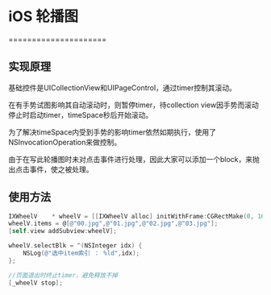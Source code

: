 # iOS 轮播图
=====================

实现原理
---------------------

<p>
基础控件是UICollectionView和UIPageControl，通过timer控制其滚动。
</p>
<p>
在有手势试图影响其自动滚动时，则暂停timer，待collection view因手势而滚动停止时启动timer，timeSpace秒后开始滚动。
</p>
<p>
为了解决timeSpace内受到手势的影响timer依然如期执行，使用了NSInvocationOperation来做控制。
</p>
<p>
由于在写此轮播图时未对点击事件进行处理，因此大家可以添加一个block，来抛出点击事件，使之被处理。
</p>


使用方法
----------------------
```Objective-C
IXWheelV    * wheelV = [[IXWheelV alloc] initWithFrame:CGRectMake(0, 100, self.view.frame.size.width, 200)];
wheelV.items = @[@"00.jpg",@"01.jpg",@"02.jpg",@"03.jpg"];
[self.view addSubview:wheelV];

wheelV.selectBlk = ^(NSInteger idx) {
    NSLog(@"选中item索引 ： %ld",idx);
};

//页面退出时终止timer，避免释放不掉
[_wheelV stop];
```

